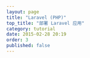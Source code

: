 ```yaml
---
layout: page
title: "Laravel (PHP)"
top_title: "部署 Laravel 应用"
category: tutorial
date: 2015-02-28 20:19
order: 3
published: false
---
```

